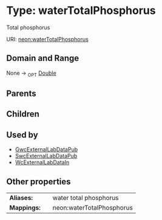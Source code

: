 
# Type: waterTotalPhosphorus


Total phosphorus

URI: [neon:waterTotalPhosphorus](https://data.neonscience.org/waterTotalPhosphorus)


## Domain and Range

None ->  <sub>OPT</sub> [Double](types/Double.md)

## Parents


## Children


## Used by

 * [GwcExternalLabDataPub](GwcExternalLabDataPub.md)
 * [SwcExternalLabDataPub](SwcExternalLabDataPub.md)
 * [WcExternalLabDataIn](WcExternalLabDataIn.md)

## Other properties

|  |  |  |
| --- | --- | --- |
| **Aliases:** | | water total phosphorus |
| **Mappings:** | | neon:waterTotalPhosphorus |

